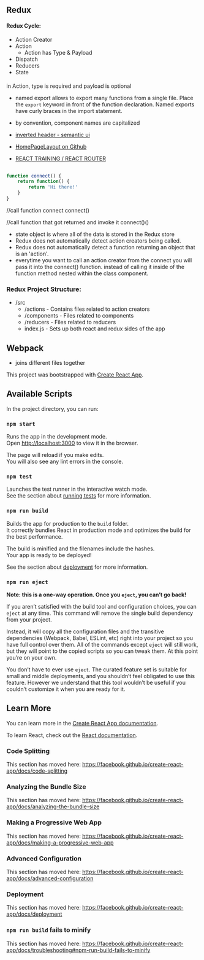## Redux
#### Redux Cycle:
* Action Creator
* Action
    * Action has Type & Payload
* Dispatch
* Reducers
* State

####
in Action, type is required and payload is optional

* named export allows to export many functions from a single file.  Place the `export` keyword in front of the function declaration.  Named exports have curly braces in the import statement.

* by convention, component names are capitalized


* [inverted header - semantic ui](https://react.semantic-ui.com/elements/header/#variations-inverted)
* [HomePageLayout on Github](https://github.com/Semantic-Org/Semantic-UI-React/blob/master/docs/src/layouts/HomepageLayout.js)
* [REACT TRAINING / REACT ROUTER](https://reacttraining.com/react-router/web/example/basic)

##
```javascript
function connect() {
    return function() {
        return 'Hi there!'
    }
}
```
//call function connect
connect()

//call function that got returned and invoke it
connect()()

* state object is where all of the data is stored in the Redux store
* Redux does not automatically detect action creators being called.
* Redux does not automatically detect a function returning an object that is an 'action'.
* everytime you want to call an action creator from the connect you will pass it into the connect() function.  instead of calling it inside of the function method nested within the class component.




### Redux Project Structure:
* /src
    * /actions - Contains files related to action creators
    * /components - Files related to components
    * /reducers - Files related to reducers
    * index.js - Sets up both react and redux sides of the app

## Webpack
* joins different files together






This project was bootstrapped with [Create React App](https://github.com/facebook/create-react-app).

## Available Scripts

In the project directory, you can run:

### `npm start`

Runs the app in the development mode.<br>
Open [http://localhost:3000](http://localhost:3000) to view it in the browser.

The page will reload if you make edits.<br>
You will also see any lint errors in the console.

### `npm test`

Launches the test runner in the interactive watch mode.<br>
See the section about [running tests](https://facebook.github.io/create-react-app/docs/running-tests) for more information.

### `npm run build`

Builds the app for production to the `build` folder.<br>
It correctly bundles React in production mode and optimizes the build for the best performance.

The build is minified and the filenames include the hashes.<br>
Your app is ready to be deployed!

See the section about [deployment](https://facebook.github.io/create-react-app/docs/deployment) for more information.

### `npm run eject`

**Note: this is a one-way operation. Once you `eject`, you can’t go back!**

If you aren’t satisfied with the build tool and configuration choices, you can `eject` at any time. This command will remove the single build dependency from your project.

Instead, it will copy all the configuration files and the transitive dependencies (Webpack, Babel, ESLint, etc) right into your project so you have full control over them. All of the commands except `eject` will still work, but they will point to the copied scripts so you can tweak them. At this point you’re on your own.

You don’t have to ever use `eject`. The curated feature set is suitable for small and middle deployments, and you shouldn’t feel obligated to use this feature. However we understand that this tool wouldn’t be useful if you couldn’t customize it when you are ready for it.

## Learn More

You can learn more in the [Create React App documentation](https://facebook.github.io/create-react-app/docs/getting-started).

To learn React, check out the [React documentation](https://reactjs.org/).

### Code Splitting

This section has moved here: https://facebook.github.io/create-react-app/docs/code-splitting

### Analyzing the Bundle Size

This section has moved here: https://facebook.github.io/create-react-app/docs/analyzing-the-bundle-size

### Making a Progressive Web App

This section has moved here: https://facebook.github.io/create-react-app/docs/making-a-progressive-web-app

### Advanced Configuration

This section has moved here: https://facebook.github.io/create-react-app/docs/advanced-configuration

### Deployment

This section has moved here: https://facebook.github.io/create-react-app/docs/deployment

### `npm run build` fails to minify

This section has moved here: https://facebook.github.io/create-react-app/docs/troubleshooting#npm-run-build-fails-to-minify
